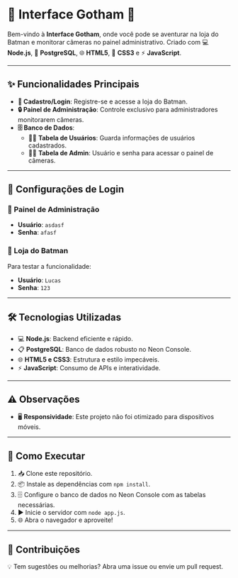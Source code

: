 # 🦇 Interface Gotham 🦇

Bem-vindo à **Interface Gotham**, onde você pode se aventurar na loja do Batman e monitorar câmeras no painel administrativo. Criado com 💻 **Node.js**, 🔧 **PostgreSQL**, 🌐 **HTML5**, 🎨 **CSS3** e ⚡ **JavaScript**.

---

## ✨ Funcionalidades Principais

- **📝 Cadastro/Login**: Registre-se e acesse a loja do Batman.
- **🔒 Painel de Administração**: Controle exclusivo para administradores monitorarem câmeras.
- **🗄️ Banco de Dados**:
  - 🧑‍💻 **Tabela de Usuários**: Guarda informações de usuários cadastrados.
  - 👨‍💼 **Tabela de Admin**: Usuário e senha para acessar o painel de câmeras.

---

## 🚪 Configurações de Login

### 🎥 Painel de Administração
- **Usuário**: `asdasf`
- **Senha**: `afasf`

### 🛒 Loja do Batman
Para testar a funcionalidade:
- **Usuário**: `Lucas`
- **Senha**: `123`

---

## 🛠️ Tecnologias Utilizadas

- 💻 **Node.js**: Backend eficiente e rápido.
- 📋 **PostgreSQL**: Banco de dados robusto no Neon Console.
- 🌐 **HTML5 e CSS3**: Estrutura e estilo impecáveis.
- ⚡ **JavaScript**: Consumo de APIs e interatividade.

---

## ⚠️ Observações

- 🖥️ **Responsividade**: Este projeto não foi otimizado para dispositivos móveis.

---

## 🚀 Como Executar

1. 📥 Clone este repositório.
2. 📦 Instale as dependências com `npm install`.
3. 🗄️ Configure o banco de dados no Neon Console com as tabelas necessárias.
4. ▶️ Inicie o servidor com `node app.js`.
5. 🌐 Abra o navegador e aproveite!

---

## 🤝 Contribuições

💡 Tem sugestões ou melhorias? Abra uma issue ou envie um pull request.

